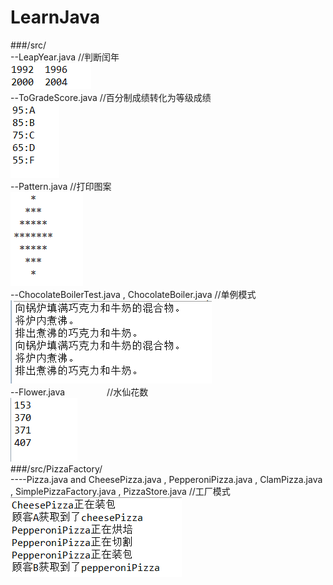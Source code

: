# LearnJava
###/src/  
--LeapYear.java               //判断闰年  
![image](https://raw.githubusercontent.com/905220575/LearnJava/master/img/LeapYear.png)  
--ToGradeScore.java           //百分制成绩转化为等级成绩  
![image](https://raw.githubusercontent.com/905220575/LearnJava/master/img/ToGradeScore.png)  
--Pattern.java                //打印图案  
![image](https://raw.githubusercontent.com/905220575/LearnJava/master/img/Pattern.png)  
--ChocolateBoilerTest.java , ChocolateBoiler.java //单例模式  
![image](https://raw.githubusercontent.com/905220575/LearnJava/master/img/ChocolateBoiler.png)  
--Flower.java                 //水仙花数  
![image](https://raw.githubusercontent.com/905220575/LearnJava/master/img/Flower.png)  
###/src/PizzaFactory/  
----Pizza.java and CheesePizza.java , PepperoniPizza.java , ClamPizza.java , SimplePizzaFactory.java , PizzaStore.java //工厂模式  
![image](https://raw.githubusercontent.com/905220575/LearnJava/master/img/PizzaFactory/PizzaFactory.png)
